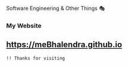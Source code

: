 Software Engineering & Other Things 🎭

### My Website
## https://meBhalendra.github.io

`!! Thanks for visiting`
